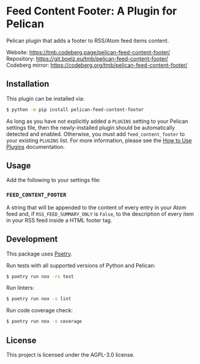 # Feed Content Footer: A Plugin for Pelican

Pelican plugin that adds a footer to RSS/Atom feed items content.

Website: https://tmb.codeberg.page/pelican-feed-content-footer/  
Repository: https://git.boelz.eu/tmb/pelican-feed-content-footer/  
Codeberg mirror: https://codeberg.org/tmb/pelican-feed-content-footer/

## Installation

This plugin can be installed via:

```sh
$ python -m pip install pelican-feed-content-footer
```

As long as you have not explicitly added a `PLUGINS` setting to your Pelican settings file, then the newly-installed plugin should be automatically detected and enabled. Otherwise, you must add `feed_content_footer` to your existing `PLUGINS` list. For more information, please see the [How to Use Plugins](https://docs.getpelican.com/en/latest/plugins.html#how-to-use-plugins) documentation.

## Usage

Add the following to your settings file:

### `FEED_CONTENT_FOOTER`

A string that will be appended to the content of every entry in your Atom feed and, if `RSS_FEED_SUMMARY_ONLY` is `False`, to the description of every item in your RSS feed inside a HTML footer tag.

## Development

This package uses [Poetry](https://python-poetry.org/).

Run tests with all supported versions of Python and Pelican:

```sh
$ poetry run nox -rs test
```

Run linters:

```sh
$ poetry run nox -s lint
```

Run code coverage check:

```sh
$ poetry run nox -s coverage
```

## License

This project is licensed under the AGPL-3.0 license.
